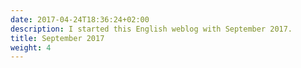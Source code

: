 ```yaml
---
date: 2017-04-24T18:36:24+02:00
description: I started this English weblog with September 2017.
title: September 2017
weight: 4
---
```


